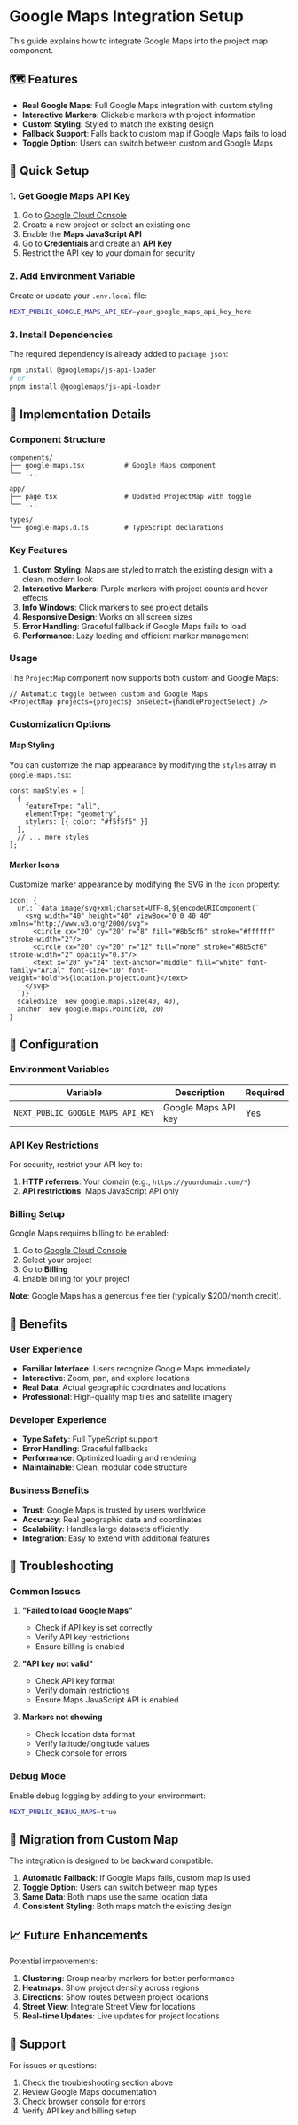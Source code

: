 # Google Maps Integration Setup

This guide explains how to integrate Google Maps into the project map component.

## 🗺️ Features

- **Real Google Maps**: Full Google Maps integration with custom styling
- **Interactive Markers**: Clickable markers with project information
- **Custom Styling**: Styled to match the existing design
- **Fallback Support**: Falls back to custom map if Google Maps fails to load
- **Toggle Option**: Users can switch between custom and Google Maps

## 🚀 Quick Setup

### 1. Get Google Maps API Key

1. Go to [Google Cloud Console](https://console.cloud.google.com/)
2. Create a new project or select an existing one
3. Enable the **Maps JavaScript API**
4. Go to **Credentials** and create an **API Key**
5. Restrict the API key to your domain for security

### 2. Add Environment Variable

Create or update your `.env.local` file:

```bash
NEXT_PUBLIC_GOOGLE_MAPS_API_KEY=your_google_maps_api_key_here
```

### 3. Install Dependencies

The required dependency is already added to `package.json`:

```bash
npm install @googlemaps/js-api-loader
# or
pnpm install @googlemaps/js-api-loader
```

## 🎨 Implementation Details

### Component Structure

```
components/
├── google-maps.tsx          # Google Maps component
└── ...

app/
├── page.tsx                 # Updated ProjectMap with toggle
└── ...

types/
└── google-maps.d.ts         # TypeScript declarations
```

### Key Features

1. **Custom Styling**: Maps are styled to match the existing design with a clean, modern look
2. **Interactive Markers**: Purple markers with project counts and hover effects
3. **Info Windows**: Click markers to see project details
4. **Responsive Design**: Works on all screen sizes
5. **Error Handling**: Graceful fallback if Google Maps fails to load
6. **Performance**: Lazy loading and efficient marker management

### Usage

The `ProjectMap` component now supports both custom and Google Maps:

```tsx
// Automatic toggle between custom and Google Maps
<ProjectMap projects={projects} onSelect={handleProjectSelect} />
```

### Customization Options

#### Map Styling

You can customize the map appearance by modifying the `styles` array in `google-maps.tsx`:

```tsx
const mapStyles = [
  {
    featureType: "all",
    elementType: "geometry",
    stylers: [{ color: "#f5f5f5" }]
  },
  // ... more styles
];
```

#### Marker Icons

Customize marker appearance by modifying the SVG in the `icon` property:

```tsx
icon: {
  url: `data:image/svg+xml;charset=UTF-8,${encodeURIComponent(`
    <svg width="40" height="40" viewBox="0 0 40 40" xmlns="http://www.w3.org/2000/svg">
      <circle cx="20" cy="20" r="8" fill="#8b5cf6" stroke="#ffffff" stroke-width="2"/>
      <circle cx="20" cy="20" r="12" fill="none" stroke="#8b5cf6" stroke-width="2" opacity="0.3"/>
      <text x="20" y="24" text-anchor="middle" fill="white" font-family="Arial" font-size="10" font-weight="bold">${location.projectCount}</text>
    </svg>
  `)}`,
  scaledSize: new google.maps.Size(40, 40),
  anchor: new google.maps.Point(20, 20)
}
```

## 🔧 Configuration

### Environment Variables

| Variable | Description | Required |
|----------|-------------|----------|
| `NEXT_PUBLIC_GOOGLE_MAPS_API_KEY` | Google Maps API key | Yes |

### API Key Restrictions

For security, restrict your API key to:

1. **HTTP referrers**: Your domain (e.g., `https://yourdomain.com/*`)
2. **API restrictions**: Maps JavaScript API only

### Billing Setup

Google Maps requires billing to be enabled:

1. Go to [Google Cloud Console](https://console.cloud.google.com/)
2. Select your project
3. Go to **Billing**
4. Enable billing for your project

**Note**: Google Maps has a generous free tier (typically $200/month credit).

## 🎯 Benefits

### User Experience
- **Familiar Interface**: Users recognize Google Maps immediately
- **Interactive**: Zoom, pan, and explore locations
- **Real Data**: Actual geographic coordinates and locations
- **Professional**: High-quality map tiles and satellite imagery

### Developer Experience
- **Type Safety**: Full TypeScript support
- **Error Handling**: Graceful fallbacks
- **Performance**: Optimized loading and rendering
- **Maintainable**: Clean, modular code structure

### Business Benefits
- **Trust**: Google Maps is trusted by users worldwide
- **Accuracy**: Real geographic data and coordinates
- **Scalability**: Handles large datasets efficiently
- **Integration**: Easy to extend with additional features

## 🚨 Troubleshooting

### Common Issues

1. **"Failed to load Google Maps"**
   - Check if API key is set correctly
   - Verify API key restrictions
   - Ensure billing is enabled

2. **"API key not valid"**
   - Check API key format
   - Verify domain restrictions
   - Ensure Maps JavaScript API is enabled

3. **Markers not showing**
   - Check location data format
   - Verify latitude/longitude values
   - Check console for errors

### Debug Mode

Enable debug logging by adding to your environment:

```bash
NEXT_PUBLIC_DEBUG_MAPS=true
```

## 🔄 Migration from Custom Map

The integration is designed to be backward compatible:

1. **Automatic Fallback**: If Google Maps fails, custom map is used
2. **Toggle Option**: Users can switch between map types
3. **Same Data**: Both maps use the same location data
4. **Consistent Styling**: Both maps match the existing design

## 📈 Future Enhancements

Potential improvements:

1. **Clustering**: Group nearby markers for better performance
2. **Heatmaps**: Show project density across regions
3. **Directions**: Show routes between project locations
4. **Street View**: Integrate Street View for locations
5. **Real-time Updates**: Live updates for project locations

## 🤝 Support

For issues or questions:

1. Check the troubleshooting section above
2. Review Google Maps documentation
3. Check browser console for errors
4. Verify API key and billing setup 